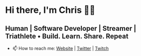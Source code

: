 # Hi there, I'm Chris 👋🏻

## Human | Software Developer | Streamer | Triathlete • Build. Learn. Share. Repeat

- 📫 How to reach me: [Website](https://toefrog.com) | [Twitter](https://twitter.com/thetoefrog) | [Twitch](http://live.toefrog.com)
<!--
**ToeFrog/ToeFrog** is a ✨ _special_ ✨ repository because its `README.md` (this file) appears on your GitHub profile.

Here are some ideas to get you started:

- 🔭 I’m currently working on ...
- 🌱 I’m currently learning ...
- 👯 I’m looking to collaborate on ...
- 🤔 I’m looking for help with ...
- 💬 Ask me about ...
- 📫 How to reach me: ...
- 😄 Pronouns: ...
- ⚡ Fun fact: ...
-->
